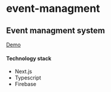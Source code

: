 # event-managment
## Event managment system

[Demo](https://event-managment-next.vercel.app/)

#### Technology stack
- Next.js
- Typescript
- Firebase
